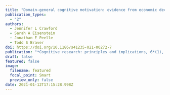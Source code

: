```yaml
---
title: "Domain-general cognitive motivation: evidence from economic decision-making"
publication_types:
  - "2"
authors:
  - Jennifer L Crawford
  - Sarah A Eisenstein
  - Jonathan E Peelle
  - Todd S Braver
doi: https://doi.org/10.1186/s41235-021-00272-7
publication: "*Cognitive research: principles and implications, 6*(1), 1-9"
draft: false
featured: false
image:
  filename: featured
  focal_point: Smart
  preview_only: false
date: 2021-01-12T17:15:28.998Z
---
```

